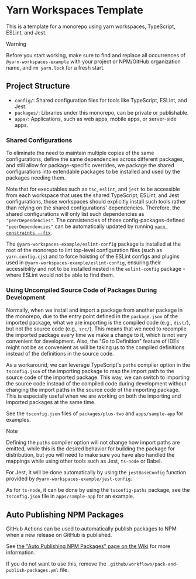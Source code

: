 # Yarn Workspaces Template

This is a template for a monorepo using yarn workspaces, TypeScript, ESLint, and Jest.

> [!WARNING]
> Before you start working, make sure to find and replace all occurrences of `@yarn-workspaces-example` with your project or NPM/GitHub organization name, and `rm yarn.lock` for a fresh start.

## Project Structure

- `config/`: Shared configuration files for tools like TypeScript, ESLint, and Jest.
- `packages/`: Libraries under this monorepo, can be private or publishable.
- `apps/`: Applications, such as web apps, mobile apps, or server-side apps.

### Shared Configurations

To eliminate the need to maintain multiple copies of the same configurations, define the same dependencies across different packages, and still allow for package-specific overrides, we package the shared configurations into extendable packages to be installed and used by the packages needing them.

Note that for executables such as `tsc`, `eslint`, and `jest` to be accessible from each workspace that uses the shared TypeScript, ESLint, and Jest configurations, those workspaces should explicitly install such tools rather than relying on the shared configurations' dependencies. Therefore, the shared configurations will only list such dependencies as `"peerDependencies"`. The consistencies of those config-packages-defined `"peerDependencies"` can be automatically updated by running [`yarn constraints --fix`](https://yarnpkg.com/cli/constraints).

The `@yarn-workspaces-example/eslint-config` package is installed at the root of the monorepo to lint top-level configuration files (such as `yarn.config.cjs`) and to force hoisting of the ESLint configs and plugins used in `@yarn-workspaces-example/eslint-config`, ensuring their accessibility and not to be installed nested in the `eslint-config` package - where ESLint would not be able to find them.

### Using Uncompiled Source Code of Packages During Development

Normally, when we install and import a package from another package in the monorepo, due to the entry point defined in the `package.json` of the imported package, what we are importing is the compiled code (e.g., `dist/`), but not the source code (e.g., `src/`). This means that we need to recompile the imported package every time we make a change to it, which is not very convenient for development. Also, the "Go to Definition" feature of IDEs might not be as convenient as will be taking us to the compiled definitions instead of the definitions in the source code.

As a workaround, we can leverage TypeScript's `paths` compiler option in the `tsconfig.json` of the importing package to map the import path to the source code of the imported package. This way, we can switch to importing the source code instead of the compiled code during development without changing the import paths in the source code of the importing package. This is especially useful when we are working on both the importing and imported packages at the same time.

See the `tsconfig.json` files of `packages/plus-two` and `apps/sample-app` for examples.

> [!NOTE]
> Defining the `paths` compiler option will not change how import paths are emitted, while this is the desired behavior for building the package for distribution, but you will need to make sure you have also handled the mappings while using other tools such as Jest, `ts-node` or Babel.
>
> For Jest, it will be done automatically by using the `jestBaseConfig` function provided by `@yarn-workspaces-example/jest-config`.
>
> As for `ts-node`, it can be done by using the `tsconfig-paths` package, see the `tsconfig.json` file in `apps/sample-app` for an example.

## Auto Publishing NPM Packages

GitHub Actions can be used to automatically publish packages to NPM when a new release on GitHub is published.

See [the "Auto Publishing NPM Packages" page on the Wiki](https://github.com/yarn-workspaces-example/yarn-workspaces-template/wiki/Auto-Publishing-NPM-Packages) for more information.

If you do not want to use this, remove the `.github/workflows/pack-and-publish-packages.yml` file.
